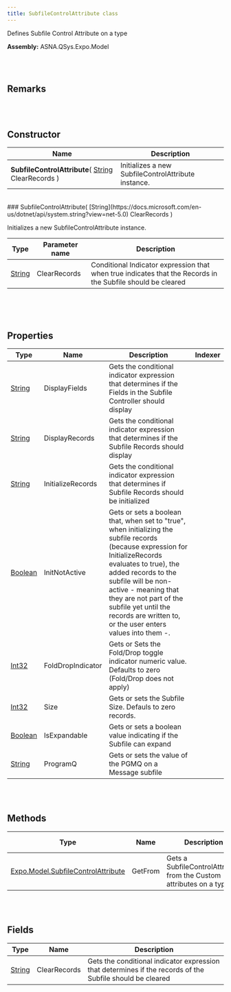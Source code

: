 ```yaml
---
title: SubfileControlAttribute class
---
```


Defines Subfile Control Attribute on a type

**Assembly:** ASNA.QSys.Expo.Model

<br>
<br>

## Remarks

<br>
<br>

## Constructor

| Name |  Description 
| --- | --- 
| **SubfileControlAttribute**( [String](https://docs.microsoft.com/en-us/dotnet/api/system.string?view=net-5.0) ClearRecords ) | Initializes a new SubfileControlAttribute instance.

<br>
### SubfileControlAttribute( [String](https://docs.microsoft.com/en-us/dotnet/api/system.string?view=net-5.0) ClearRecords )

Initializes a new SubfileControlAttribute instance.

| Type | Parameter name | Description
| --- | --- | ---
| [String](https://docs.microsoft.com/en-us/dotnet/api/system.string?view=net-5.0) | ClearRecords | Conditional Indicator expression that when true indicates that the Records in the Subfile should be cleared 

<br>

<br>
<br>

## Properties

| Type | Name | Description | Indexer
| --- | --- | --- | --- 
| [String](https://docs.microsoft.com/en-us/dotnet/api/system.string?view=net-5.0) | DisplayFields | Gets the conditional indicator expression that determines if the Fields in the Subfile Controller should display | 
| [String](https://docs.microsoft.com/en-us/dotnet/api/system.string?view=net-5.0) | DisplayRecords | Gets the conditional indicator expression that determines if the Subfile Records should display | 
| [String](https://docs.microsoft.com/en-us/dotnet/api/system.string?view=net-5.0) | InitializeRecords | Gets the conditional indicator expression that determines if Subfile Records should be initialized | 
| [Boolean](https://docs.microsoft.com/en-us/dotnet/api/system.boolean?view=net-5.0) | InitNotActive | Gets or sets a boolean that, when set to "true", when initializing the subfile records (because expression for InitializeRecords evaluates to true), the added records to the subfile will be non-active - meaning that they are not part of the subfile yet until the records are written to, or the user enters values into them -. | 
| [Int32](https://docs.microsoft.com/en-us/dotnet/api/system.int32?view=net-5.0) | FoldDropIndicator | Gets or Sets the Fold/Drop toggle indicator numeric value. Defaults to zero (Fold/Drop does not apply) | 
| [Int32](https://docs.microsoft.com/en-us/dotnet/api/system.int32?view=net-5.0) | Size | Gets or sets the Subfile Size. Defauls to zero records. | 
| [Boolean](https://docs.microsoft.com/en-us/dotnet/api/system.boolean?view=net-5.0) | IsExpandable | Gets or sets a boolean value indicating if the Subfile can expand | 
| [String](https://docs.microsoft.com/en-us/dotnet/api/system.string?view=net-5.0) | ProgramQ | Gets or sets the value of the PGMQ on a Message subfile | 

<br>
<br>

## Methods

| Type | Name | Description | Return Description 
| --- | --- | --- | --- 
| [Expo.Model.SubfileControlAttribute](/reference/asna-qsys-expo/expo-model/subfile-control-attribute.html) | GetFrom | Gets a SubfileControlAttribute from the Custom attributes on a type | the subfile control attribute

<br>
<br>

## Fields

| Type | Name | Description
| --- | --- | --- 
| [String](https://docs.microsoft.com/en-us/dotnet/api/system.string?view=net-5.0) | ClearRecords | Gets the conditional indicator expression that determines if the records of the Subfile should be cleared

<br>
<br>

